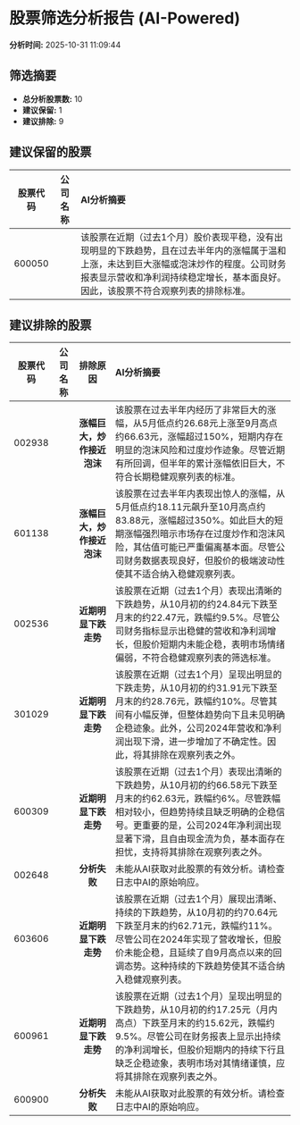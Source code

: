 # 股票筛选分析报告 (AI-Powered)

**分析时间:** 2025-10-31 11:09:44

## 筛选摘要

- **总分析股票数:** 10
- **建议保留:** 1
- **建议排除:** 9

## 建议保留的股票

| 股票代码 | 公司名称 | AI分析摘要 |
|:---:|:---:|:---|
| 600050 |  | 该股票在近期（过去1个月）股价表现平稳，没有出现明显的下跌趋势，且在过去半年内的涨幅属于温和上涨，未达到巨大涨幅或泡沫炒作的程度。公司财务报表显示营收和净利润持续稳定增长，基本面良好。因此，该股票不符合观察列表的排除标准。 |

## 建议排除的股票

| 股票代码 | 公司名称 | 排除原因 | AI分析摘要 |
|:---:|:---:|:---:|:---|
| 002938 |  | **涨幅巨大，炒作接近泡沫** | 该股票在过去半年内经历了非常巨大的涨幅，从5月低点约26.68元上涨至9月高点约66.63元，涨幅超过150%，短期内存在明显的泡沫风险和过度炒作迹象。尽管近期有所回调，但半年的累计涨幅依旧巨大，不符合长期稳健观察列表的标准。 |
| 601138 |  | **涨幅巨大，炒作接近泡沫** | 该股票在过去半年内表现出惊人的涨幅，从5月低点约18.11元飙升至10月高点约83.88元，涨幅超过350%。如此巨大的短期涨幅强烈暗示市场存在过度炒作和泡沫风险，其估值可能已严重偏离基本面。尽管公司财务数据表现良好，但股价的极端波动性使其不适合纳入稳健观察列表。 |
| 002536 |  | **近期明显下跌走势** | 该股票在近期（过去1个月）表现出清晰的下跌趋势，从10月初的约24.84元下跌至月末的约22.47元，跌幅约9.5%。尽管公司财务指标显示出稳健的营收和净利润增长，但股价短期内未能企稳，表明市场情绪偏弱，不符合稳健观察列表的筛选标准。 |
| 301029 |  | **近期明显下跌走势** | 该股票在近期（过去1个月）呈现出明显的下跌走势，从10月初的约31.91元下跌至月末的约28.76元，跌幅约10%。尽管其间有小幅反弹，但整体趋势向下且未见明确企稳迹象。此外，公司2024年营收和净利润出现下滑，进一步增加了不确定性。因此，将其排除在观察列表之外。 |
| 600309 |  | **近期明显下跌走势** | 该股票在近期（过去1个月）表现出清晰的下跌趋势，从10月初的约66.58元下跌至月末的约62.63元，跌幅约6%。尽管跌幅相对较小，但趋势持续且缺乏明确的企稳信号。更重要的是，公司2024年净利润出现显著下滑，且自由现金流为负，基本面存在担忧，支持将其排除在观察列表之外。 |
| 002648 |  | **分析失败** | 未能从AI获取对此股票的有效分析。请检查日志中AI的原始响应。 |
| 603606 |  | **近期明显下跌走势** | 该股票在近期（过去1个月）展现出清晰、持续的下跌趋势，从10月初的约70.64元下跌至月末的约62.71元，跌幅约11%。尽管公司在2024年实现了营收增长，但股价未能企稳，且延续了自9月高点以来的回调态势。这种持续的下跌趋势使其不适合纳入稳健观察列表。 |
| 600961 |  | **近期明显下跌走势** | 该股票在近期（过去1个月）呈现出明显的下跌趋势，从10月初的约17.25元（月内高点）下跌至月末的约15.62元，跌幅约9.5%。尽管公司在财务报表上显示出持续的净利润增长，但股价短期内的持续下行且缺乏企稳迹象，表明市场对其情绪谨慎，应将其排除在观察列表之外。 |
| 600900 |  | **分析失败** | 未能从AI获取对此股票的有效分析。请检查日志中AI的原始响应。 |
